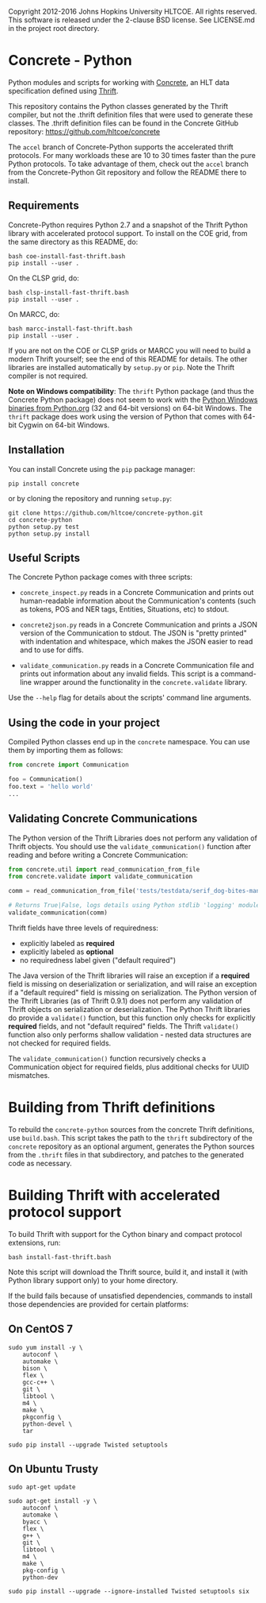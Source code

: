 Copyright 2012-2016 Johns Hopkins University HLTCOE. All rights
reserved.  This software is released under the 2-clause BSD license.
See LICENSE.md in the project root directory.

Concrete - Python
=================

Python modules and scripts for working with
[Concrete](https://github.com/hltcoe/concrete), an HLT data
specification defined using [Thrift](http://thrift.apache.org).

This repository contains the Python classes generated by the Thrift
compiler, but not the .thrift definition files that were used to
generate these classes.  The .thrift definition files can be found in
the Concrete GitHub repository: https://github.com/hltcoe/concrete

The `accel` branch of Concrete-Python supports the accelerated thrift
protocols.  For many workloads these are 10 to 30 times faster than the
pure Python protocols.  To take advantage of them, check out the
`accel` branch from the Concrete-Python Git repository and follow the
README there to install.

Requirements
------------

Concrete-Python requires Python 2.7 and a snapshot of the Thrift Python
library with accelerated protocol support.  To install on the COE grid,
from the same directory as this README, do:

```
bash coe-install-fast-thrift.bash
pip install --user .
```

On the CLSP grid, do:

```
bash clsp-install-fast-thrift.bash
pip install --user .
```

On MARCC, do:

```
bash marcc-install-fast-thrift.bash
pip install --user .
```

If you are not on the COE or CLSP grids or MARCC you will need to build
a modern Thrift yourself; see the end of this README for details.
The other libraries are installed automatically by
`setup.py` or `pip`.  Note the Thrift compiler is not required.

**Note on Windows compatibility**: The `thrift` Python package (and
thus the Concrete Python package) does not seem to work with the
[Python Windows binaries from
Python.org](https://www.python.org/downloads/windows/) (32 and 64-bit
versions) on 64-bit Windows.  The `thrift` package does work using the
version of Python that comes with 64-bit Cygwin on 64-bit Windows.

Installation
------------

You can install Concrete using the `pip` package manager:

```
pip install concrete
```

or by cloning the repository and running `setup.py`:

```
git clone https://github.com/hltcoe/concrete-python.git
cd concrete-python
python setup.py test
python setup.py install
```

Useful Scripts
--------------

The Concrete Python package comes with three scripts:

* `concrete_inspect.py` reads in a Concrete Communication and prints
  out human-readable information about the Communication's contents
  (such as tokens, POS and NER tags, Entities, Situations, etc) to
  stdout.

* `concrete2json.py` reads in a Concrete Communication and prints a
  JSON version of the Communication to stdout.  The JSON is "pretty
  printed" with indentation and whitespace, which makes the JSON
  easier to read and to use for diffs.

* `validate_communication.py` reads in a Concrete Communication file
  and prints out information about any invalid fields.  This script is
  a command-line wrapper around the functionality in the
  `concrete.validate` library.

Use the `--help` flag for details about the scripts' command line
arguments.


Using the code in your project
------------------------------

Compiled Python classes end up in the `concrete` namespace. You can
use them by importing them as follows:

```python
from concrete import Communication

foo = Communication()
foo.text = 'hello world'
...
```


Validating Concrete Communications
----------------------------------

The Python version of the Thrift Libraries does not perform any
validation of Thrift objects.  You should use the
`validate_communication()` function after reading and before writing a
Concrete Communication:

```python
from concrete.util import read_communication_from_file
from concrete.validate import validate_communication

comm = read_communication_from_file('tests/testdata/serif_dog-bites-man.concrete')

# Returns True|False, logs details using Python stdlib 'logging' module
validate_communication(comm)
```

Thrift fields have three levels of requiredness:
* explicitly labeled as **required**
* explicitly labeled as **optional**
* no requiredness label given ("default required")

The Java version of the Thrift libraries will raise an exception if a
**required** field is missing on deserialization or serialization, and
will raise an exception if a "default required" field is missing on
serialization.  The Python version of the Thrift Libraries (as of
Thrift 0.9.1) does not perform any validation of Thrift objects on
serialization or deserialization.  The Python Thrift libraries do
provide a `validate()` function, but this function only checks for
explicitly **required** fields, and not "default required" fields.
The Thrift `validate()` function also only performs shallow validation -
nested data structures are not checked for required fields.

The `validate_communication()` function recursively checks a
Communication object for required fields, plus additional checks for
UUID mismatches.


Building from Thrift definitions
================================

To rebuild the `concrete-python` sources from the concrete Thrift
definitions, use `build.bash`.  This script takes the path to the
`thrift` subdirectory of the `concrete` repository as an optional
argument, generates the Python sources from the `.thrift` files
in that subdirectory, and patches to the generated code as necessary.


Building Thrift with accelerated protocol support
=================================================

To build Thrift with support for the Cython binary and compact
protocol extensions, run:

```
bash install-fast-thrift.bash
```

Note this script will download the Thrift source, build it, and install
it (with Python library support only) to your home directory.

If the build fails because of unsatisfied dependencies, commands to
install those dependencies are provided for certain platforms:

On CentOS 7
-----------

```
sudo yum install -y \
    autoconf \
    automake \
    bison \
    flex \
    gcc-c++ \
    git \
    libtool \
    m4 \
    make \
    pkgconfig \
    python-devel \
    tar

sudo pip install --upgrade Twisted setuptools
```

On Ubuntu Trusty
----------------

```
sudo apt-get update

sudo apt-get install -y \
    autoconf \
    automake \
    byacc \
    flex \
    g++ \
    git \
    libtool \
    m4 \
    make \
    pkg-config \
    python-dev

sudo pip install --upgrade --ignore-installed Twisted setuptools six
```
